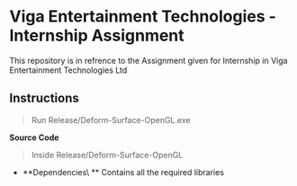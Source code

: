 # Viga Entertainment Technologies - Internship Assignment
This repository is in refrence to the Assignment given for Internship in Viga Entertainment Technologies Ltd

## Instructions

> Run Release/Deform-Surface-OpenGL.exe

**Source Code**

> Inside Release/Deform-Surface-OpenGL


- **Dependencies\ **
    Contains all the required libraries
